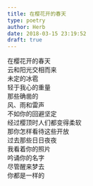 ```yaml
---  
title: 在樱花开的春天  
type: poetry  
author: Herb  
date: 2018-03-15 23:19:52  
draft: true
---  
```

在樱花开的春天  
云和阳光交相而来  
未定的冰雹  
轻于我心的重量    
那些确凿的  
风、雨和雷声  
不如你的回避坚定  
经过樱顶时人们都变得柔软  
那你怎样看待这些开放    
过去那些日日夜夜  
我看着你的照片  
吟诵你的名字  
尽管醒来梦去  
你都是一样的  
